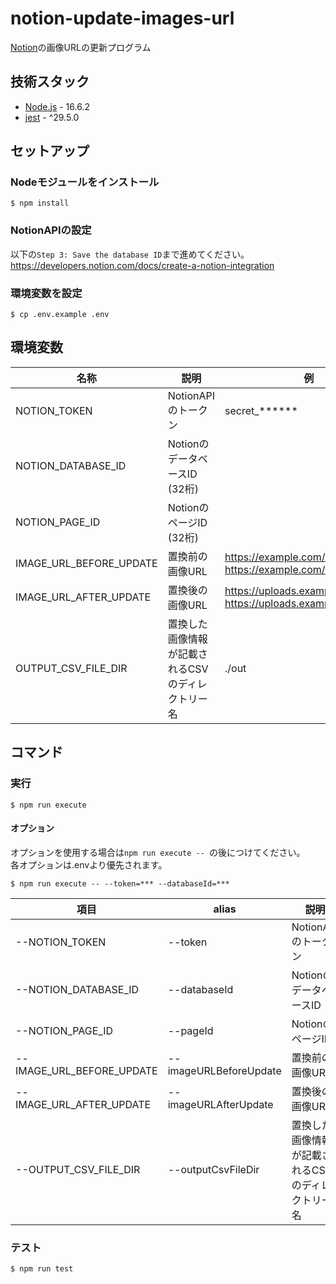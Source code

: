# notion-update-images-url
[Notion](https://www.notion.so/)の画像URLの更新プログラム

## 技術スタック
- [Node.js](https://nodejs.org/) - 16.6.2
- [jest](https://jestjs.io/docs/getting-started) - ^29.5.0

## セットアップ
### Nodeモジュールをインストール
```
$ npm install
```

### NotionAPIの設定
以下の`Step 3: Save the database ID`まで進めてください。  
https://developers.notion.com/docs/create-a-notion-integration

### 環境変数を設定
```
$ cp .env.example .env
```

## 環境変数
| 名称 | 説明 | 例 | 備考 |
| -- | -- | -- | -- |
| NOTION_TOKEN | NotionAPIのトークン | secret_****** | [参考リンク](https://developers.notion.com/docs/authorization) |
| NOTION_DATABASE_ID | NotionのデータベースID (32桁) |  | [参考リンク](https://developers.notion.com/docs/create-a-notion-integration#step-3-save-the-database-id) |
| NOTION_PAGE_ID | NotionのページID (32桁) |  | [参考リンク](https://developers.notion.com/docs/working-with-page-content#:~:text=Open%20the%20page%20in%20Notion,ends%20in%20a%20page%20ID.) |
| IMAGE_URL_BEFORE_UPDATE | 置換前の画像URL | https://example.com/uploads/ <br /> https://example.com/uploads/a.png |  |
| IMAGE_URL_AFTER_UPDATE | 置換後の画像URL | https://uploads.example.com/ <br /> https://uploads.example.com/a.png |  |
| OUTPUT_CSV_FILE_DIR | 置換した画像情報が記載されるCSVのディレクトリー名 | ./out | ./out以外の場合、.gitignoreに追加してください |

## コマンド
### 実行
```
$ npm run execute
```
#### オプション
オプションを使用する場合は`npm run execute -- `の後につけてください。  
各オプションは.envより優先されます。

```
$ npm run execute -- --token=*** --databaseId=***
```

| 項目 | alias | 説明 |
| -- | -- | -- |
| --NOTION_TOKEN | --token | NotionAPIのトークン |
| --NOTION_DATABASE_ID | --databaseId | NotionのデータベースID |
| --NOTION_PAGE_ID | --pageId | NotionのページID |
| --IMAGE_URL_BEFORE_UPDATE | --imageURLBeforeUpdate | 置換前の画像URL |
| --IMAGE_URL_AFTER_UPDATE | --imageURLAfterUpdate | 置換後の画像URL |
| --OUTPUT_CSV_FILE_DIR | --outputCsvFileDir | 置換した画像情報が記載されるCSVのディレクトリー名 |

### テスト
```
$ npm run test
```
